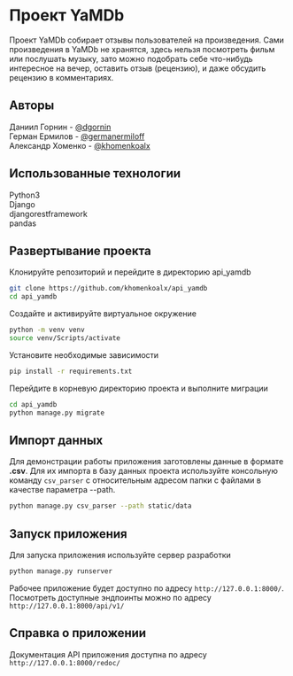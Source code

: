 # Проект YaMDb
Проект YaMDb собирает отзывы пользователей на произведения. Сами произведения в YaMDb не хранятся, здесь нельзя посмотреть фильм или послушать музыку, зато можно подобрать себе что-нибудь интересное на вечер, оставить отзыв (рецензию), и даже обсудить рецензию в комментариях.

## Авторы
Даниил Горнин - [@dgornin](https://github.com/dgornin)  
Герман Ермилов - [@germanermiloff](https://github.com/germanermiloff)  
Александр Хоменко - [@khomenkoalx](https://github.com/khomenkoalx)

## Использованные технологии
Python3  
Django  
djangorestframework  
pandas  

## Развертывание проекта
Клонируйте репозиторий и перейдите в директорию api_yamdb
```bash
git clone https://github.com/khomenkoalx/api_yamdb
cd api_yamdb
```

Создайте и активируйте виртуальное окружение
```bash
python -m venv venv
source venv/Scripts/activate
```

Установите необходимые зависимости
```bash
pip install -r requirements.txt
```

Перейдите в корневую директорию проекта и выполните миграции
```bash
cd api_yamdb
python manage.py migrate
```

## Импорт данных
Для демонстрации работы приложения заготовлены данные в формате **.csv**. Для их импорта в базу данных проекта используйте консольную команду `csv_parser` с относительным адресом папки с файлами в качестве параметра --path.
```bash
python manage.py csv_parser --path static/data
```

## Запуск приложения
Для запуска приложения используйте сервер разработки
```bash
python manage.py runserver
```
Рабочее приложение будет доступно по адресу `http://127.0.0.1:8000/`.
Посмотреть доступные эндпоинты можно по адресу `http://127.0.0.1:8000/api/v1/`

## Справка о приложении
Документация API приложения доступна по адресу `http://127.0.0.1:8000/redoc/`

